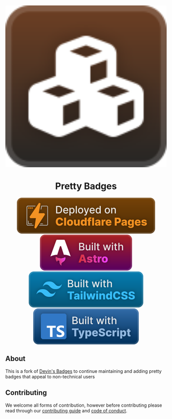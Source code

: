 <div align="center">
	<br />
	<p>
		<a href="https://badges.penpow.dev"><img src="./src/assets/documentation/docs-rs/cozy-minimal.svg" width="626" alt="Pretty Badges"/></a>
	</p>
	<h1>Pretty Badges</h1>
	<img alt="Deployed on Cloudflare Pages" src="./src/assets/built-with/cloudflare-pages/cozy.svg" />
	<img alt="Built with Astro" src="./src/assets/built-with/astro/cozy.svg" />
	<img alt="Built with TailwindCSS" src="./src/assets/built-with/tailwindcss/cozy.svg"/>
	<img alt="Built with TypeScript" src="./src/assets/built-with/typescript/cozy.svg">
</div>

## About

This is a fork of [Devin's Badges](https://intergrav.github.io/devins-badges-docs/) to continue maintaining and adding pretty badges that appeal to non-technical users

## Contributing

We welcome all forms of contribution, however before contributing please read through our [contributing guide](https://badges.penpow.dev/contributing) and [code of conduct](.github/CODE_OF_CONDUCT.md).
